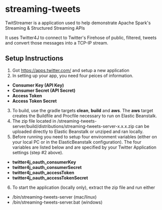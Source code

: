 # streaming-tweets

TwitStreamer is a application used to help demonstrate Apache Spark's Streaming & Structured Streaming APIs

It uses Twitter4J to connect to Twitter's Firehose of public, filtered, tweets and convert those messages into a TCP-IP stream.

## Setup Instructions
1. Got https://apps.twitter.com/ and setup a new application
2. In setting up your app, you need four peices of information.
  * **Consumer Key (API Key)**
  * **Consumer Secret (API Secret)**
  * **Access Token**
  * **Access Token Secret**
  
3. To build, use the gradle targets **clean**, **build** and **aws**. The **aws** target creates the Buildfile and Procfile necessary to run on Elastic Beanstalk.
4. The zip file located in /streaming-tweets-server/build/distributions/streaming-tweets-server-x.x.x.zip can be uploaded directly to Elastic Beanstalk or unziped and ran locally.
5. Before running you need to setup four environment variables (either on your local PC or in the ElasticBeanstalk configuration). The four variables are listed below and are specified by your Twitter Application settings (step #2 above).

* **twitter4j_oauth_consumerKey**
* **twitter4j_oauth_consumerSecret**
* **twitter4j_oauth_accessToken**
* **twitter4j_oauth_accessTokenSecret**

6. To start the application (locally only), extract the zip file and run either 

* /bin/streaming-tweets-server (mac/linux)
* /bin/streaming-tweets-server.bat (windows)
